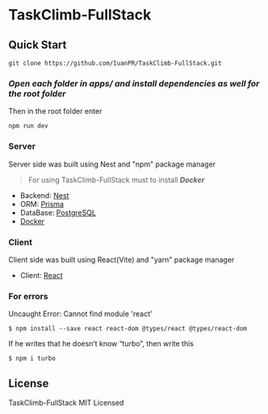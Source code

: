 # TaskClimb-FullStack

## Quick Start
``` shell
git clone https://github.com/IuanPR/TaskClimb-FullStack.git
```

### *Open each folder in apps/ and install dependencies as well for the root folder*

Then in the root folder enter
```shell
npm run dev
```

### Server
Server side was built using Nest and "npm" package manager

> For using TaskClimb-FullStack must to install ***Docker*** 

* Backend: [Nest](https://nestjs.com/)
* ORM: [Prisma](https://www.prisma.io/)
* DataBase: [PostgreSQL](https://www.postgresql.org/)
* [Docker](https://www.docker.com/)

### Client
Client side was built using React(Vite) and "yarn" package manager
* Client: [React](https://ru.legacy.reactjs.org/)

### For errors
Uncaught Error: Cannot find module 'react'
```shell
$ npm install --save react react-dom @types/react @types/react-dom
```

If he writes that he doesn’t know “turbo”, then write this
```shell
$ npm i turbo
```

## License
TaskClimb-FullStack MIT Licensed
